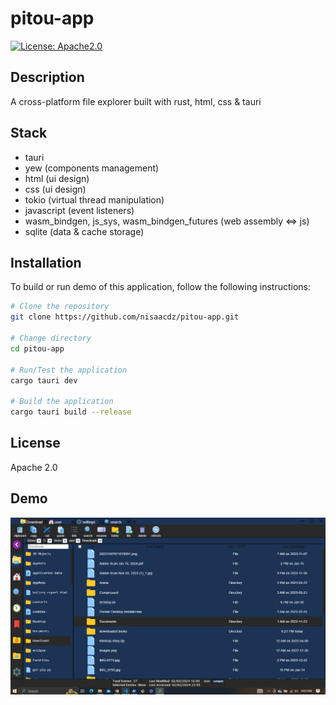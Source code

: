 # pitou-app

[![License: Apache2.0](https://img.shields.io/badge/License-Apache2.0-blue.svg)](https://opensource.org/licenses/Apache-2.0)

## Description

A cross-platform file explorer built with rust, html, css & tauri

## Stack
- tauri
- yew (components management)
- html (ui design)
- css (ui design)
- tokio (virtual thread manipulation)
- javascript (event listeners)
- wasm_bindgen, js_sys, wasm_bindgen_futures (web assembly <=> js)
- sqlite (data & cache storage)


## Installation

To build or run demo of this application, follow the following instructions:

```bash
# Clone the repository
git clone https://github.com/nisaacdz/pitou-app.git

# Change directory
cd pitou-app

# Run/Test the application
cargo tauri dev

# Build the application
cargo tauri build --release
```

## License
Apache 2.0

## Demo
[![Demo Video](demo/thumbnail.png)](demo/demo.mp4)
